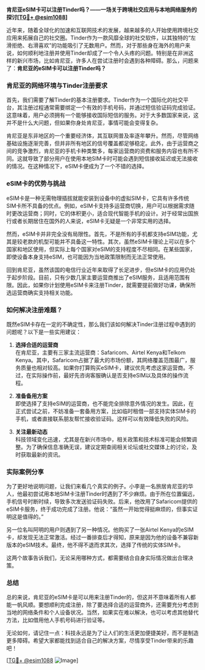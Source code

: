 **肯尼亚eSIM卡可以注册Tinder吗？——一场关于跨境社交应用与本地网络服务的探讨[[TG💪+ @esim1088](https://t.me/s/esim1088)]**

近年来，随着全球化的加速和互联网技术的发展，越来越多的人开始使用跨境社交应用来拓展自己的社交圈。Tinder作为一款风靡全球的社交软件，以其独特的“左滑拒绝、右滑喜欢”的功能吸引了无数用户。然而，对于那些身在海外的用户来说，如何顺利地注册并使用Tinder却成了一个令人头疼的问题。特别是在非洲这样的新兴市场，比如肯尼亚，许多人在尝试注册时会遇到各种障碍。那么，问题来了：**肯尼亚的eSIM卡可以注册Tinder吗？**

### 肯尼亚的网络环境与Tinder注册要求

首先，我们需要了解Tinder的基本注册要求。Tinder作为一个国际化的社交平台，其注册过程通常需要绑定一个有效的手机号码，并通过短信验证码完成验证。这意味着，用户必须拥有一个能够接收国际短信的服务。对于大多数国家来说，这并不是什么大问题，但如果你身处肯尼亚，事情可能会变得复杂。

肯尼亚是东非地区的一个重要经济体，其互联网普及率逐年攀升。然而，尽管网络基础设施逐渐完善，但并非所有地区的信号覆盖都足够稳定。此外，由于运营商之间的竞争激烈，肯尼亚的手机卡种类繁多，每家运营商的资费和服务内容也有所不同。这就导致了部分用户在使用本地SIM卡时可能会遇到短信接收延迟或无法接收的情况。在这种情况下，eSIM卡便成为了一个不错的选择。

### eSIM卡的优势与挑战

eSIM卡是一种无需物理插拔就能安装到设备中的虚拟SIM卡，它具有许多传统SIM卡所不具备的优点。例如，eSIM卡支持多运营商切换，用户可以根据需求随时更改运营商；同时，它的体积更小，适合现代智能手机的设计。对于经常出国旅行或者长期居住在国外的人来说，eSIM卡无疑是一个非常实用的选择。

然而，eSIM卡并非完全没有局限性。首先，不是所有的手机都支持eSIM功能，尤其是较老款的机型可能并不具备这一特性。其次，虽然eSIM卡理论上可以在多个国家和地区使用，但实际上每个国家对eSIM的支持程度不尽相同。在某些国家，即使设备本身支持eSIM，也可能因为当地政策限制而无法正常使用。

回到肯尼亚，虽然该国的电信行业近年来取得了长足进步，但eSIM卡的应用仍处于起步阶段。目前，只有少数几家主要运营商推出了eSIM服务，且适用范围有限。因此，如果你计划使用eSIM卡来注册Tinder，就需要提前做好功课，确保所选运营商确实支持相关功能。

### 如何解决注册难题？

既然eSIM卡存在一定的不确定性，那么我们该如何解决Tinder注册过程中遇到的问题呢？以下是一些实用建议：

1. **选择合适的运营商**  
   在肯尼亚，主要有三家主流运营商：Safaricom、Airtel Kenya和Telkom Kenya。其中，Safaricom占据了最大的市场份额，其网络覆盖范围最广，服务质量也相对较高。如果你打算购买eSIM卡，建议优先考虑这家运营商。不过，在实际操作前，最好先咨询客服确认是否支持eSIM以及具体的操作流程。

2. **准备备用方案**  
   即使选择了支持eSIM的运营商，也不能完全排除意外情况的发生。因此，在正式尝试之前，不妨准备一套备用方案，比如临时租借一部支持实体SIM卡的手机，或者直接联系朋友帮忙接收验证码。这样可以有效降低失败的风险。

3. **关注最新动态**  
   科技领域变化迅速，尤其是在新兴市场中，相关政策和技术标准可能会频繁调整。为了确保信息准确无误，建议定期查阅相关论坛或社交媒体上的讨论，及时获取最新的资讯。

### 实际案例分享

为了更好地说明问题，让我们来看几个真实的例子。小李是一名旅居肯尼亚的华人，他最初尝试用本地SIM卡注册Tinder时遇到了不少麻烦。由于所在位置偏远，手机信号时断时续，导致多次发送验证码失败。后来，他改用了Safaricom提供的eSIM卡服务，终于成功完成了注册。他说：“虽然一开始觉得挺麻烦的，但事实证明这是值得的。”

另一位名叫阿明的用户则遇到了另一种情况。他购买了一张Airtel Kenya的eSIM卡，却发现无法正常激活。经过一番排查后才得知，原来是因为他的设备不兼容新版本的eSIM技术。最终，他不得不退而求其次，选择了传统的实体SIM卡。

这两个故事告诉我们，无论采用哪种方式，都需要结合自身实际情况做出合理决策。

### 总结

总的来说，肯尼亚的eSIM卡是可以用来注册Tinder的，但这并不意味着所有人都能一帆风顺。要想顺利完成注册，除了要选择合适的运营商外，还需要充分考虑到当地的网络条件和个人设备状况。当然，如果实在难以解决，也可以考虑其他替代方法，比如借用他人手机号码进行验证等。

无论如何，请记住一点：科技永远是为了让人们的生活更加便捷美好，而不是制造更多障碍。希望大家都能找到适合自己的解决方案，尽情享受Tinder带来的乐趣吧！

[[TG💪+ @esim1088](https://t.me/s/esim1088) ![Image](https://i.postimg.cc/4NQfJmqS/Snipaste-2025-05-13-00-14-12.png)]